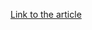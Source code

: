 [Link to the article](https://tools.cisco.com/security/center/resources/integrity_assurance.html#40)
